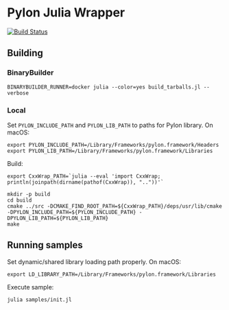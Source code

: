 # Pylon Julia Wrapper

[![Build Status](https://travis-ci.com/IHPSystems/pylon_julia_wrapper.svg?branch=master)](https://travis-ci.com/IHPSystems/pylon_julia_wrapper)

## Building

### BinaryBuilder
```
BINARYBUILDER_RUNNER=docker julia --color=yes build_tarballs.jl --verbose
```

### Local
Set `PYLON_INCLUDE_PATH` and `PYLON_LIB_PATH` to paths for Pylon library. On macOS:
```
export PYLON_INCLUDE_PATH=/Library/Frameworks/pylon.framework/Headers
export PYLON_LIB_PATH=/Library/Frameworks/pylon.framework/Libraries
```
Build:
```
export CxxWrap_PATH=`julia --eval 'import CxxWrap; println(joinpath(dirname(pathof(CxxWrap)), ".."))'`

mkdir -p build
cd build
cmake ../src -DCMAKE_FIND_ROOT_PATH=${CxxWrap_PATH}/deps/usr/lib/cmake -DPYLON_INCLUDE_PATH=${PYLON_INCLUDE_PATH} -DPYLON_LIB_PATH=${PYLON_LIB_PATH}
make
```

## Running samples
Set dynamic/shared library loading path properly. On macOS:
```
export LD_LIBRARY_PATH=/Library/Frameworks/pylon.framework/Libraries
```
Execute sample:
```
julia samples/init.jl
```
